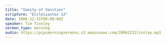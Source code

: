 ```yaml
---
title: "Vanity of Vanities"
scripture: "Ecclesiastes 12"
date: 2006-12-31T00:00:00Z
speaker: Tim Tinsley
sermon_type: morning
audio: https://pcpcmorningsermons.s3.amazonaws.com/20061231tinsley.mp3 
---
```



